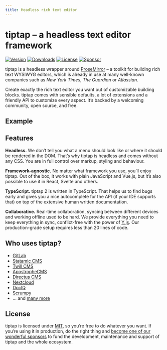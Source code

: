 ```yaml
---
title: Headless rich text editor
---
```


# tiptap – a headless text editor framework
[![Version](https://img.shields.io/npm/v/@tiptap/core.svg?label=version)](https://www.npmjs.com/package/@tiptap/core)
[![Downloads](https://img.shields.io/npm/dm/@tiptap/core.svg)](https://npmcharts.com/compare/@tiptap/core?minimal=true)
[![License](https://img.shields.io/npm/l/@tiptap/core.svg)](https://www.npmjs.com/package/@tiptap/core)
[![Sponsor](https://img.shields.io/static/v1?label=Sponsor&message=%E2%9D%A4&logo=GitHub)](https://github.com/sponsors/ueberdosis)

tiptap is a headless wrapper around [ProseMirror](https://ProseMirror.net) – a toolkit for building rich text WYSIWYG editors, which is already in use at many well-known companies such as *New York Times*, *The Guardian* or *Atlassian*.

Create exactly the rich text editor you want out of customizable building blocks. tiptap comes with sensible defaults, a lot of extensions and a friendly API to customize every aspect. It’s backed by a welcoming community, open source, and free.

## Example
<demo name="Examples/CollaborativeEditing" :show-source="false" />

## Features
**Headless.** We don’t tell you what a menu should look like or where it should be rendered in the DOM. That’s why tiptap is headless and comes without any CSS. You are in full control over markup, styling and behaviour.

**Framework-agnostic.** No matter what framework you use, you’ll enjoy tiptap. Out of the box, it works with plain JavaScript and Vue.js, but it’s also possible to use it in React, Svelte and others.

**TypeScript.** tiptap 2 is written in TypeScript. That helps us to find bugs early and gives you a nice autocomplete for the API (if your IDE supports that) on top of the extensive human written documentation.

**Collaborative.** Real-time collaboration, syncing between different devices and working offline used to be hard. We provide everything you need to keep everything in sync, conflict-free with the power of [Y.js](https://github.com/yjs/yjs). Our production-grade setup requires less than 20 lines of code.

## Who uses tiptap?
- [GitLab](https://gitlab.com)
- [Statamic CMS](https://statamic.com)
- [Twill CMS](https://twill.io)
- [ApostropheCMS](https://apostrophecms.com)
- [Directus CMS](https://directus.io)
- [Nextcloud](https://apps.nextcloud.com/apps/text)
- [DocIQ](https://www.dociq.io)
- [Scrumpy](https://www.scrumpy.io)
- … and [many more](https://github.com/ueberdosis/tiptap/network/dependents?package_id=UGFja2FnZS0xMzE5OTg0ODc%3D)

## License
tiptap is licensed under [MIT](https://github.com/ueberdosis/tiptap-next/blob/main/LICENSE.md), so you’re free to do whatever you want. If you’re using it in production, do the right thing and [become one of our wonderful sponsors](/sponsor) to fund the development, maintenance and support of tiptap and the whole ecosystem.

